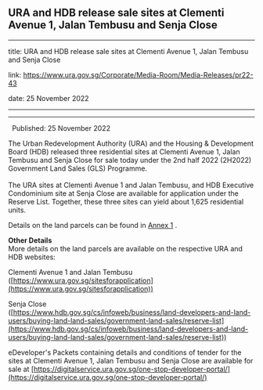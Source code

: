 ## URA and HDB release sale sites at Clementi Avenue 1, Jalan Tembusu and Senja Close
---
title: URA and HDB release sale sites at Clementi Avenue 1, Jalan Tembusu and Senja Close

link: https://www.ura.gov.sg/Corporate/Media-Room/Media-Releases/pr22-43

date: 25 November 2022

---

----------------------------------------------------------------------------------

  Published: 25 November 2022

The Urban Redevelopment Authority (URA) and the Housing & Development Board (HDB) released three residential sites at Clementi Avenue 1, Jalan Tembusu and Senja Close for sale today under the 2nd half 2022 (2H2022) Government Land Sales (GLS) Programme.   
   
The URA sites at Clementi Avenue 1 and Jalan Tembusu, and HDB Executive Condominium site at Senja Close are available for application under the Reserve List. Together, these three sites can yield about 1,625 residential units.

Details on the land parcels can be found in [Annex 1](https://www.ura.gov.sg/-/media/Corporate/Media-Room/2022/Nov/pr22-43a_amended.pdf) .  
  
**Other Details**  
More details on the land parcels are available on the respective URA and HDB websites:

Clementi Avenue 1 and Jalan Tembusu  
([https://www.ura.gov.sg/sitesforapplication](https://www.ura.gov.sg/sitesforapplication))  
  
Senja Close  
([https://www.hdb.gov.sg/cs/infoweb/business/land-developers-and-land-users/buying-land-land-sales/government-land-sales/reserve-list](https://www.hdb.gov.sg/cs/infoweb/business/land-developers-and-land-users/buying-land-land-sales/government-land-sales/reserve-list))  
  
eDeveloper's Packets containing details and conditions of tender for the sites at Clementi Avenue 1, Jalan Tembusu and Senja Close are available for sale at [https://digitalservice.ura.gov.sg/one-stop-developer-portal/](https://digitalservice.ura.gov.sg/one-stop-developer-portal/)